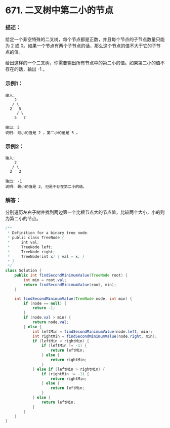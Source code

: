 # 671. 二叉树中第二小的节点

### 描述：
给定一个非空特殊的二叉树，每个节点都是正数，并且每个节点的子节点数量只能为 2 或 0。如果一个节点有两个子节点的话，那么这个节点的值不大于它的子节点的值。 

给出这样的一个二叉树，你需要输出所有节点中的第二小的值。如果第二小的值不存在的话，输出 -1 。
### 示例1：
```
输入: 
    2
   / \
  2   5
     / \
    5   7

输出: 5
说明: 最小的值是 2 ，第二小的值是 5 。
```
### 示例2：
```
输入: 
    2
   / \
  2   2

输出: -1
说明: 最小的值是 2, 但是不存在第二小的值。
```
### 解答：
分别遍历左右子树并找到两边第一个比根节点大的节点值，比较两个大小，小的则为第二小的节点。
```java
/**
 * Definition for a binary tree node.
 * public class TreeNode {
 *     int val;
 *     TreeNode left;
 *     TreeNode right;
 *     TreeNode(int x) { val = x; }
 * }
 */
class Solution {
    public int findSecondMinimumValue(TreeNode root) {
        int min = root.val;
        return findSecondMinimumValue(root, min);
    }

    int findSecondMinimumValue(TreeNode node, int min) {
        if (node == null) {
            return -1;
        }
        if (node.val > min) {
            return node.val;
        } else {
            int leftMin = findSecondMinimumValue(node.left, min);
            int rightMin = findSecondMinimumValue(node.right, min);
            if (leftMin < rightMin) {
                if (leftMin != -1) {
                    return leftMin;
                } else {
                    return rightMin;
                }
            } else if (leftMin > rightMin) {
                if (rightMin != -1) {
                    return rightMin;
                } else {
                    return leftMin;
                }
            } else {
                return leftMin;
            }
        }
    }
}
```